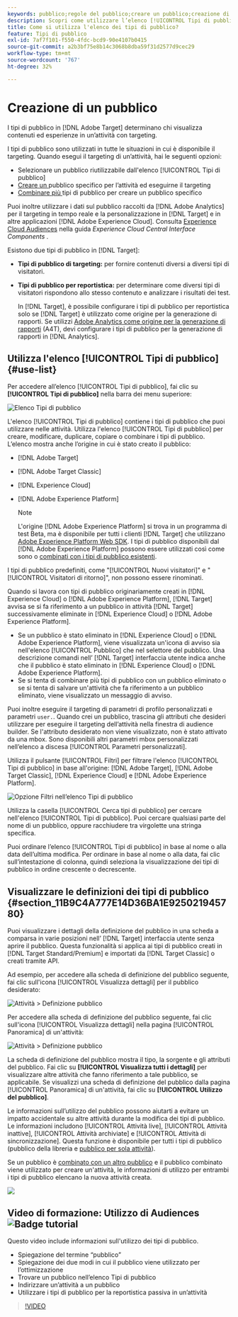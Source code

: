 ```yaml
---
keywords: pubblico;regole del pubblico;creare un pubblico;creazione di pubblico;pubblico di destinazione;rapporti sul pubblico;report sul pubblico;segmento;parametri di profilo personalizzati;definizione del pubblico;elenco di tipi di pubblico;audience
description: Scopri come utilizzare l’elenco [!UICONTROL Tipi di pubblico] in [!DNL Adobe Target].
title: Come si utilizza l'elenco dei tipi di pubblico?
feature: Tipi di pubblico
exl-id: 7af7f101-f550-4fdc-bcd9-90e4107b0415
source-git-commit: a2b3bf75e8b14c3068b8dba59f31d2577d9cec29
workflow-type: tm+mt
source-wordcount: '767'
ht-degree: 32%

---
```


# Creazione di un pubblico

I tipi di pubblico in [!DNL Adobe Target] determinano chi visualizza contenuti ed esperienze in un’attività con targeting.

I tipi di pubblico sono utilizzati in tutte le situazioni in cui è disponibile il targeting. Quando esegui il targeting di un’attività, hai le seguenti opzioni:

* Selezionare un pubblico riutilizzabile dall&#39;elenco [!UICONTROL Tipi di pubblico]
* [Creare un ](/help/c-target/creating-activity-only-audience.md) pubblico specifico per l’attività ed eseguirne il targeting
* [Combinare più ](/help/c-target/combining-multiple-audiences.md#concept_A7386F1EA4394BD2AB72399C225981E5) tipi di pubblico per creare un pubblico specifico

Puoi inoltre utilizzare i dati sul pubblico raccolti da [!DNL Adobe Analytics] per il targeting in tempo reale e la personalizzazione in [!DNL Target] e in altre applicazioni [!DNL Adobe Experience Cloud]. Consulta [Experience Cloud Audiences](https://experienceleague.adobe.com/docs/core-services/interface/audiences/audience-library.html?lang=it) nella guida *Experience Cloud Central Interface Components* .

Esistono due tipi di pubblico in [!DNL Target]:

* **Tipi di pubblico di targeting:**  per fornire contenuti diversi a diversi tipi di visitatori.
* **Tipi di pubblico per reportistica:**  per determinare come diversi tipi di visitatori rispondono allo stesso contenuto e analizzare i risultati dei test.

   In [!DNL Target], è possibile configurare i tipi di pubblico per reportistica solo se [!DNL Target] è utilizzato come origine per la generazione di rapporti. Se utilizzi [ Adobe Analytics come origine per la generazione di rapporti](/help/c-integrating-target-with-mac/a4t/a4t.md) (A4T), devi configurare i tipi di pubblico per la generazione di rapporti in [!DNL Analytics].

## Utilizza l&#39;elenco [!UICONTROL Tipi di pubblico] {#use-list}

Per accedere all’elenco [!UICONTROL Tipi di pubblico], fai clic su **[!UICONTROL Tipi di pubblico]** nella barra dei menu superiore:

![Elenco Tipi di pubblico](assets/audiences_list.png)

L&#39;elenco [!UICONTROL Tipi di pubblico] contiene i tipi di pubblico che puoi utilizzare nelle attività. Utilizza l&#39;elenco [!UICONTROL Tipi di pubblico] per creare, modificare, duplicare, copiare o combinare i tipi di pubblico. L’elenco mostra anche l’origine in cui è stato creato il pubblico:

* [!DNL Adobe Target]
* [!DNL Adobe Target Classic]
* [!DNL Experience Cloud]
* [!DNL Adobe Experience Platform]

   >[!NOTE]
   >
   >L&#39;origine [!DNL Adobe Experience Platform] si trova in un programma di test Beta, ma è disponibile per tutti i clienti [!DNL Target] che utilizzano [Adobe Experience Platform Web SDK](/help/c-implementing-target/c-implementing-target-for-client-side-web/aep-web-sdk.md). I tipi di pubblico disponibili dal [!DNL Adobe Experience Platform] possono essere utilizzati così come sono o [combinati con i tipi di pubblico esistenti](/help/c-target/combining-multiple-audiences.md).

I tipi di pubblico predefiniti, come &quot;[!UICONTROL Nuovi visitatori]&quot; e &quot;[!UICONTROL Visitatori di ritorno]&quot;, non possono essere rinominati.

Quando si lavora con tipi di pubblico originariamente creati in [!DNL Experience Cloud] o [!DNL Adobe Experience Platform], [!DNL Target] avvisa se si fa riferimento a un pubblico in attività [!DNL Target] successivamente eliminate in [!DNL Experience Cloud] o [!DNL Adobe Experience Platform].

* Se un pubblico è stato eliminato in [!DNL Experience Cloud] o [!DNL Adobe Experience Platform], viene visualizzata un&#39;icona di avviso sia nell&#39;elenco [!UICONTROL Pubblico] che nel selettore del pubblico. Una descrizione comandi nell’ [!DNL Target] interfaccia utente indica anche che il pubblico è stato eliminato in [!DNL Experience Cloud] o [!DNL Adobe Experience Platform].
* Se si tenta di combinare più tipi di pubblico con un pubblico eliminato o se si tenta di salvare un&#39;attività che fa riferimento a un pubblico eliminato, viene visualizzato un messaggio di avviso.

Puoi inoltre eseguire il targeting di parametri di profilo personalizzati e parametri `user.`. Quando crei un pubblico, trascina gli attributi che desideri utilizzare per eseguire il targeting dell’attività nella finestra di audience builder. Se l&#39;attributo desiderato non viene visualizzato, non è stato attivato da una mbox. Sono disponibili altri parametri mbox personalizzati nellʼelenco a discesa [!UICONTROL Parametri personalizzati].

Utilizza il pulsante [!UICONTROL Filtri] per filtrare l&#39;elenco [!UICONTROL Tipi di pubblico] in base all&#39;origine: [!DNL Adobe Target], [!DNL Adobe Target Classic], [!DNL Experience Cloud] e [!DNL Adobe Experience Platform].

![Opzione Filtri nell’elenco   Tipi di pubblico](assets/filters.png)

Utilizza la casella [!UICONTROL Cerca tipi di pubblico] per cercare nell&#39;elenco [!UICONTROL Tipi di pubblico]. Puoi cercare qualsiasi parte del nome di un pubblico, oppure racchiudere tra virgolette una stringa specifica.

Puoi ordinare lʼelenco [!UICONTROL Tipi di pubblico] in base al nome o alla data dellʼultima modifica. Per ordinare in base al nome o alla data, fai clic sull’intestazione di colonna, quindi seleziona la visualizzazione dei tipi di pubblico in ordine crescente o decrescente.

## Visualizzare le definizioni dei tipi di pubblico {#section_11B9C4A777E14D36BA1E925021945780}

Puoi visualizzare i dettagli della definizione del pubblico in una scheda a comparsa in varie posizioni nell’ [!DNL Target] interfaccia utente senza aprire il pubblico. Questa funzionalità si applica ai tipi di pubblico creati in [!DNL Target Standard/Premium] e importati da [!DNL Target Classic] o creati tramite API.

Ad esempio, per accedere alla scheda di definizione del pubblico seguente, fai clic sull&#39;icona [!UICONTROL Visualizza dettagli] per il pubblico desiderato:

![Attività > Definizione pubblico](assets/audience_definition_list.png)

Per accedere alla scheda di definizione del pubblico seguente, fai clic sull&#39;icona [!UICONTROL Visualizza dettagli] nella pagina [!UICONTROL Panoramica] di un&#39;attività:

![Attività > Definizione pubblico](assets/view-details-activity-overview.png)

La scheda di definizione del pubblico mostra il tipo, la sorgente e gli attributi del pubblico. Fai clic su **[!UICONTROL Visualizza tutti i dettagli]** per visualizzare altre attività che fanno riferimento a tale pubblico, se applicabile. Se visualizzi una scheda di definizione del pubblico dalla pagina [!UICONTROL Panoramica] di un&#39;attività, fai clic su **[!UICONTROL Utilizzo del pubblico]**.

Le informazioni sull’utilizzo del pubblico possono aiutarti a evitare un impatto accidentale su altre attività durante la modifica dei tipi di pubblico. Le informazioni includono [!UICONTROL Attività live], [!UICONTROL Attività inattive], [!UICONTROL Attività archiviate] e [!UICONTROL Attività di sincronizzazione]. Questa funzione è disponibile per tutti i tipi di pubblico (pubblico della libreria e [pubblico per sola attività](/help/c-target/creating-activity-only-audience.md#concept_A6BADCF530ED4AE1852E677FEBE68483)).

Se un pubblico è [combinato con un altro pubblico](/help/c-target/combining-multiple-audiences.md) e il pubblico combinato viene utilizzato per creare un&#39;attività, le informazioni di utilizzo per entrambi i tipi di pubblico elencano la nuova attività creata.

![](assets/audience_definition_list_usage.png)

<!--The following audience definition card is for an audience imported from the Adobe Experience Cloud. In this instance, the audience was imported from Adobe Audience Manager (AAM).

![Usage tab on Audience Definition card](assets/audience_definition_mc.png)

The following details are available for these imported audience types:

| Audience Type | Details |
|--- |--- |
|Mobile audience|Marketing Name, Vendor, and Model.<br>The `matches | does not match` operator displays instead of `equals | does not equal`<br>![Imported Mobile Audience](/help/c-target/c-audiences/assets/imported_mobile_audience.png).|
|Visitor-behavior audience|**user.categoryAffinity:** `categoryAffinity` with `FAVORITE` parameter.<br>![Imported Category Affinity](/help/c-target/c-audiences/assets/imported_category_affinity.png)<br>**Monitoring:** Monitoring service equals true.<br>**No Monitoring Service:** Monitoring service equals false.<br>![Imported Monitoring](/help/c-target/c-audiences/assets/imported_monitoring.png)|
|Audiences using the NOT operator|**Single Rule:** Target displays the audience in the format `[All Visitor AND [NOT [rule]`. Single NOT rule displays with AND with `AllVisitor` audience.<br>![Imported Not Audience](/help/c-target/c-audiences/assets/imported_not_audience.png)|

Keep the following points in mind as you work with imported audiences:

* Expression target audiences are no longer supported in Target Standard/Premium. 
* Target Standard/Premium does not support some deprecated audiences or has improved operators for ease of use. Because of this, the definition of an imported audience, although working as per definition, does not mean that same is now available for creation in the Standard/Premium interface. For example, Social Audiences are visible with their rules but Target Standard/Premium does not allow social audiences to be created.-->

## Video di formazione: Utilizzo di Audiences ![Badge tutorial](/help/assets/tutorial.png)

Questo video include informazioni sull&#39;utilizzo dei tipi di pubblico.

* Spiegazione del termine “pubblico”
* Spiegazione dei due modi in cui il pubblico viene utilizzato per lʼottimizzazione
* Trovare un pubblico nellʼelenco Tipi di pubblico
* Indirizzare unʼattività a un pubblico
* Utilizzare i tipi di pubblico per la reportistica passiva in un’attività

>[!VIDEO](https://video.tv.adobe.com/v/17398)

